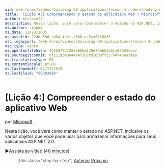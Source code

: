 ```yaml
---
uid: web-forms/videos/building-20-applications/lesson-4-understanding-web-application-state
title: '[Lição 4:] Compreendendo o estado do aplicativo Web | Microsoft Docs'
author: microsoft
description: Nesta lição, você verá como manter o estado no ASP.NET, inclusive os vários objetos que você pode usar para armazenar informações para seu aplicativo ASP.NET 2.0...
ms.author: riande
ms.date: 11/28/2005
ms.assetid: 22ddc59d-cd84-4def-a58b-ec3ca57f0d85
msc.legacyurl: /web-forms/videos/building-20-applications/lesson-4-understanding-web-application-state
msc.type: video
ms.openlocfilehash: 4508d77b7288a08ba1d9e72a683a0c102503ebcc
ms.sourcegitcommit: 0f1119340e4464720cfd16d0ff15764746ea1fea
ms.translationtype: MT
ms.contentlocale: pt-BR
ms.lasthandoff: 04/17/2019
ms.locfileid: "59393880"
---
```

# <a name="lesson-4-understanding-web-application-state"></a>[Lição 4:] Compreender o estado do aplicativo Web

por [Microsoft](https://github.com/microsoft)

Nesta lição, você verá como manter o estado no ASP.NET, inclusive os vários objetos que você pode usar para armazenar informações para seus aplicativos ASP.NET 2.0.

[&#9654;Assista ao vídeo (40 minutos)](https://channel9.msdn.com/Blogs/ASP-NET-Site-Videos/lesson-4-understanding-web-application-state)

> [!div class="step-by-step"]
> [Anterior](lesson-3-understanding-more-about-events-and-postback.md)
> [Próximo](lesson-5-debugging-and-tracing-your-website.md)
